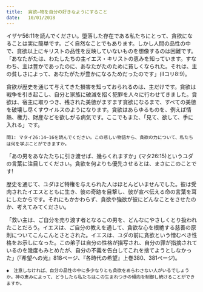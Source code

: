 ```yaml
---
title:  貪欲―物を自分の好きなようにすること
date:   10/01/2018
---
```


イザヤ56:11を読んでください。堕落した存在である私たちにとって、貪欲になることは実に簡単です。ごく自然なことでもあります。しかし人間の品性の中で、貪欲以上にキリストの品性を反映していないものを想像するのは困難です。「あなたがたは、わたしたちの主イエス・キリストの恵みを知っています。すなわち、主は豊かであったのに、あなたがたのために貧しくなられた。それは、主の貧しさによって、あなたがたが豊かになるためだったのです」(IIコリ8:9)。

貪欲が歴史を通じて与えてきた損害を知っておられるのは、主だけです。貪欲は戦争を引き起こし、自分と家族に破滅を招く犯罪を人々に行わせてきました。貪欲は、宿主に取りつき、残された美徳がますます貪欲になるまで、すべての美徳を破壊し尽くすウイルスのようになります。貪欲はあらゆるものを、例えば情熱、権力、財産などを欲しがる病気です。ここでもまた、「見て、欲して、手に入れる」です。

`問1: マタイ26:14~16を読んでください。この悲しい物語から、貪欲の力について、私たちは何を学ぶことができますか。`

「あの男をあなたたちに引き渡せば、幾らくれますか」(マタ26:15)というユダの言葉に注目してください。貪欲を何よりも優先させるとは、まさにこのことです!

歴史を通じて、ユダほど特権を与えられた人はほとんどいませんでした。彼は受肉されたイエスとともに生き、彼の奇跡を目撃し、彼が宣べ伝える命の言葉を耳にしたからです。それにもかかわらず、貪欲や強欲が彼にどんなことをさせたのか、考えてみてください。

「救い主は、ご自分を売り渡す者となるこの男を、どんなにやさしくとり扱われたことだろう。イエスは、ご自分の教えを通して、貪欲な心を根絶する慈善の原則についてこんこんとさとされた。イエスは、ユダの前に貪欲という憎むべき性格をお示しになった。この弟子は自分の性格が描写され、自分の罪が指摘されているのを幾度もみとめたが、自分の不義を告白してこれを捨てようとしなかった」(『希望への光』818ページ、『各時代の希望』上巻380、381ページ)。

`◆　注意しなければ、自分の品性の中に多少なりとも貪欲をあらわさない人がいるでしょうか。神の恵みによって、どうしたら私たちはこの生まれつきの傾向を制御し続けることができますか。`
